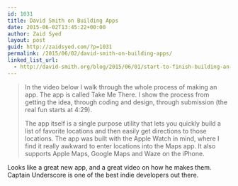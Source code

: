 ```yaml
---
id: 1031
title: David Smith on Building Apps
date: 2015-06-02T13:45:22+00:00
author: Zaid Syed
layout: post
guid: http://zaidsyed.com/?p=1031
permalink: /2015/06/02/david-smith-on-building-apps/
linked_list_url:
  - http://david-smith.org/blog/2015/06/01/start-to-finish-building-an-app/
---
```

> In the video below I walk through the whole process of making an app. The app is called Take Me There. I show the process from getting the idea, through coding and design, through submission (the real fun starts at 4:29).
> 
> The app itself is a single purpose utility that lets you quickly build a list of favorite locations and then easily get directions to those locations. The app was built with the Apple Watch in mind, where I find it really awkward to enter locations into the Maps app. It also supports Apple Maps, Google Maps and Waze on the iPhone. 

Looks like a great new app, and a great video on how he makes them. Captain Underscore is one of the best indie developers out there.